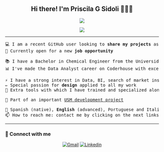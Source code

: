 <h2 align="center">
Hi there! I'm Priscila G Sidoli 👩🏻‍💻
  <a href="https://github.com/PriscilagsData" target="_self">
</h2>
    
<p align="center">
	<a href="https://github.com/PriscilagsData">
		<img src="https://readme-typing-svg.herokuapp.com?lines=Welcome+to+my+Portfolio&size=25&duration=4000&pause=8000&color=C5DCDC&center=true&width=400&height=35">
	</a>
</p>

<p align="center">
	<a href="https://github.com/PriscilagsData">
		<img src="https://readme-typing-svg.herokuapp.com?lines=%20Data+Analyst+BI%20|%20Chemical+Engineer%20;Freelancer;SQL%20|%20Power+BI%20|%20Tableau%20|%20Excel%20;Always%20learning...&size=20&duration=3000&pause=1000&color=BFEDDFFF&center=true&width=400&height=35">
	</a>
</p>

<hr>

<pre>
💻 I am a recent GitHub user looking to <b>share my projects</b> as a Data Analyst
🔎 Currently open for a new <b>job opportunity</b>
  
📚 I have a Bachelor in Chemical Engineer from the Universidad Nacional de Córdoba in Argentina
📊 I've made the Data Analyst career on Coderhouse with excellent results
  
⚡ I have a strong interest in Data, BI, search of market insights, and development of new technologies
✏️ Special passion for <b>design</b> applied to all my work
🌱 Extra tools with which I have trained and specialized along the way: Arduino, Autodesk Fusion360, Canva, Python
  
🔭 Part of an important <a href="https://www.conicet.gov.ar/el-conicet-y-establecimientos-gascon-s-a-trabajan-en-el-desarrollo-de-una-tecnologia-clave-para-el-sector-de-hidrocarburos/" target="_blank">USM development project</a>
  
🌟 Spanish (native), <b>English</b> (advanced), Portuguese and Italian (charging...)
📫 How to reach me: contact me by clicking on the next links
</pre>
<hr>

<!--
**PriscilagsData/PriscilagsData** is a ✨ _special_ ✨ repository because its `README.md` (this file) appears on your GitHub profile.

Here are some ideas to get you started:

- 🔭 I’m currently working on ...
- 🌱 I’m currently learning ...
- 👯 I’m looking to collaborate on ...
- 🤔 I’m looking for help with ...
- 💬 Ask me about ...
- 📫 How to reach me: ...
- 😄 Pronouns: ...
- ⚡ Fun fact: ...
-->

### 📨 Connect with me
<p align="center">
	<a href="mailto:priscilagutierrez9@gmail.com"><img alt="Gmail" title="Send me an e-mail" src="https://img.shields.io/badge/gmail-%23EA4335.svg?style=plastic&logo=gmail&logoColor=white" alt="Gmail"/></a>
  <a href="https://www.linkedin.com/in/priscilagsidoliiq/"><img alt="Linkedin" title="LinkedIn Profile" src="https://img.shields.io/badge/linkedin-%230A66C2.svg?style=plastic&logo=linkedin&logoColor=white" alt="LinkedIn"></a>
</p>
